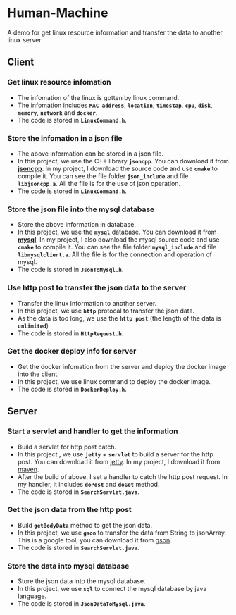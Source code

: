 # Human-Machine

A demo for get linux resource information and transfer the data to another linux server.<br>

## Client

### Get linux resource infomation

- The infomation of the linux is gotten by linux command.<br>
- The infomation includes **`MAC address`**, **`location`**, **`timestap`**, **`cpu`**, **`disk`**, **`memory`**, **`network`** and **`docker`**.<br>
- The code is stored in **`LinuxCommand.h`**.<br>

### Store the infomation in a json file

- The above information can be stored in a json file.<br>
- In this project, we use the C++ library **`jsoncpp`**. You can download it from **[jsoncpp](https://github.com/open-source-parsers/jsoncpp)**. In my project, I download the source code and use **`cmake`** to compile it. You can see the file folder **`json_include`** and file **`libjsoncpp.a`**. All the file is for the use of json operation.<br>
- The code is stored in **`LinuxCommand.h`**.<br>

### Store the json file into the mysql database

- Store the above information in database.<br>
- In this project, we use the **`mysql`** database. You can download it from **[mysql](https://www.mysql.com/downloads/)**. In my project, I also download the mysql source code and use **`cmake`** to compile it. You can see the file folder **`mysql_include`** and file **`libmysqlclient.a`**. All the file is for the connection and operation of mysql.<br>
- The code is stored in **`JsonToMysql.h`**.<br>

### Use http post to transfer the json data to the server

- Transfer the linux information to another server.<br>
- In this project, we use **`http`** protocal to transfer the json data.<br>
- As the data is too long, we use the **`http post`**.(the length of the data is **`unlimited`**)<br>
- The code is stored in **`HttpRequest.h`**.<br>

### Get the docker deploy info for server

- Get the docker infomation from the server and deploy the docker image into the client.<br>
- In this project, we use linux command to deploy the docker image.<br>
- The code is stored in **`DockerDeploy.h`**.<br>

## Server

### Start a servlet and handler to get the information

- Build a servlet for http post catch.<br>
- In this project , we use **`jetty`** + **`servlet`** to build a server for the http post. You can download it from [jetty](https://www.eclipse.org/jetty/download.html). In my project, I download it from [maven](https://mvnrepository.com/search?q=jetty). <br>
- After the build of above, I set a handler to catch the http post request. In my handler, it includes **`doPost`** and **`doGet`** method.<br>
- The code is stored in **`SearchServlet.java`**.<br>

### Get the json data from the http post

- Build **`getBodyData`** method to get the json data.<br>
- In this project, we use **`gson`** to transfer the data from String to jsonArray. This is a google tool, you can download it from [gson](https://mvnrepository.com/search?q=gson).
- The code is stored in **`SearchServlet.java`**.<br>

### Store the data into mysql database

- Store the json data into the mysql database.<br>
- In this project, we use **`sql`** to connect the mysql database by java language.<br>
- The code is stored in **`JsonDataToMysql.java`**.<br>
